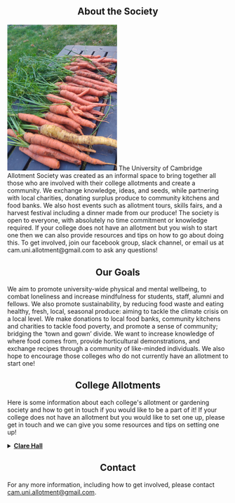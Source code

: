 ## <center><a name ="about"></a>About the Society</center>
<img src="/IMG_20210905_190139.jpg" width="250" class="left-img"/>
The University of Cambridge Allotment Society was created as an informal space to bring together all those who are involved with their college allotments and create a community. We exchange knowledge, ideas, and seeds, while partnering with local charities, donating surplus produce to community kitchens and food banks. We also host events such as allotment tours, skills fairs, and a harvest festival including a dinner made from our produce! The society is open to everyone, with absolutely no time commitment or knowledge required. If your college does not have an allotment but you wish to start one then we can also provide resources and tips on how to go about doing this. To get involved, join our facebook group, slack channel, or email us at cam.uni.allotment@gmail.com to ask any questions!

## <center><a name ="about"></a>Our Goals</center>
We aim to promote university-wide physical and mental wellbeing, to combat loneliness and increase mindfulness for students, staff, alumni and fellows. We also promote sustainability, by reducing food waste and eating healthy, fresh, local, seasonal produce: aiming to tackle the climate crisis on a local level. We make donations to local food banks, community kitchens and charities to tackle food poverty, and promote a sense of community; bridging the ‘town and gown’ divide. We want to increase knowledge of where food comes from, provide horticultural demonstrations, and exchange recipes through a community of like-minded individuals. We also hope to encourage those colleges who do not currently have an allotment to start one! 


## <center><a name ="colleges"></a>College Allotments</center>
Here is some information about each college's allotment or gardening society and how to get in touch if you would like to be a part of it! If your college does not have an allotment but you would like to set one up, please get in touch and we can give you some resources and tips on setting one up!
<details>
  <summary> <b> <a href class="class2">Clare Hall</a></b></summary>
  
  See a video about the allotment project <a href="https://www.youtube.com/watch?v=ZmPv5DF7_UE" class="class2">here</a>. Contact Sarah at sag66@cam.ac.uk or Claire   at cic31@cam.ac.uk to get involved!
</details>

<!---
## <center><a name ="collabs"></a>Collaborations</center>
Information about any collaborations or projects with charities etc 

## <center><a name ="events"></a>Events</center>
Social meetups, trips, etc --->

## <center><a name ="contact"></a>Contact</center>
For any more information, including how to get involved, please contact cam.uni.allotment@gmail.com. 
